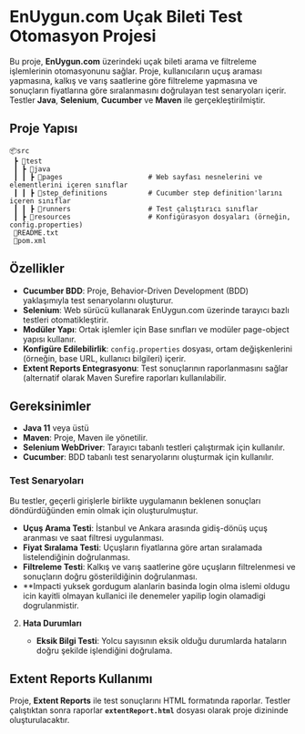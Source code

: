 
# **EnUygun.com Uçak Bileti Test Otomasyon Projesi**

Bu proje, **EnUygun.com** üzerindeki uçak bileti arama ve filtreleme işlemlerinin otomasyonunu sağlar.
 Proje, kullanıcıların uçuş araması yapmasına, kalkış ve varış saatlerine göre filtreleme yapmasına ve sonuçların fiyatlarına göre sıralanmasını doğrulayan test senaryoları içerir.
 Testler **Java**, **Selenium**, **Cucumber** ve **Maven** ile gerçekleştirilmiştir.

## **Proje Yapısı**

```
📦src
 ┣ 📂test
 ┃ ┣ 📂java
 ┃ ┃ ┣ 📂pages                     # Web sayfası nesnelerini ve elementlerini içeren sınıflar
 ┃ ┃ ┣ 📂step_definitions          # Cucumber step definition'larını içeren sınıflar
 ┃ ┃ ┣ 📂runners                   # Test çalıştırıcı sınıflar
 ┃ ┣ 📂resources                   # Konfigürasyon dosyaları (örneğin, config.properties)
 📄README.txt
 📄pom.xml
```

## **Özellikler**
- **Cucumber BDD**: Proje, Behavior-Driven Development (BDD) yaklaşımıyla test senaryolarını oluşturur.
- **Selenium**: Web sürücü kullanarak EnUygun.com üzerinde tarayıcı bazlı testleri otomatikleştirir.
- **Modüler Yapı**: Ortak işlemler için Base sınıfları ve modüler page-object yapısı kullanır.
- **Konfigüre Edilebilirlik**: `config.properties` dosyası, ortam değişkenlerini (örneğin, base URL, kullanıcı bilgileri) içerir.
- **Extent Reports Entegrasyonu**: Test sonuçlarının raporlanmasını sağlar (alternatif olarak Maven Surefire raporları kullanılabilir.

## **Gereksinimler**
- **Java 11** veya üstü
- **Maven**: Proje, Maven ile yönetilir.
- **Selenium WebDriver**: Tarayıcı tabanlı testleri çalıştırmak için kullanılır.
- **Cucumber**: BDD tabanlı test senaryolarını oluşturmak için kullanılır.

### **Test Senaryoları**

   Bu testler, geçerli girişlerle birlikte uygulamanın beklenen sonuçları döndürdüğünden emin olmak için oluşturulmuştur.

   - **Uçuş Arama Testi**: İstanbul ve Ankara arasında gidiş-dönüş uçuş aranması ve saat filtresi uygulanması.
   - **Fiyat Sıralama Testi**: Uçuşların fiyatlarına göre artan sıralamada listelendiğinin doğrulanması.
   - **Filtreleme Testi**: Kalkış ve varış saatlerine göre uçuşların filtrelenmesi ve sonuçların doğru gösterildiğinin doğrulanması.
   - **Impacti yuksek gordugum alanlarin basinda login olma islemi oldugu icin kayitli olmayan kullanici ile denemeler yapilip login olamadigi dogrulanmistir.

2. **Hata Durumları**

   - **Eksik Bilgi Testi**: Yolcu sayısının eksik olduğu durumlarda hataların doğru şekilde işlendiğini doğrulama.

## **Extent Reports Kullanımı**

Proje, **Extent Reports** ile test sonuçlarını HTML formatında raporlar. Testler çalıştıktan sonra raporlar **`extentReport.html`** dosyası olarak proje dizininde oluşturulacaktır.



